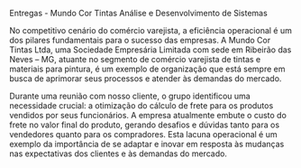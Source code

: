 Entregas - Mundo Cor Tintas
Análise e Desenvolvimento de Sistemas

No competitivo cenário do comércio varejista, a eficiência operacional é um dos pilares fundamentais para o sucesso das empresas. A Mundo Cor Tintas Ltda, uma Sociedade Empresária Limitada com sede em Ribeirão das Neves – MG, atuante no segmento de comércio varejista de tintas e materiais para pintura, é um exemplo de organização que está sempre em busca de aprimorar seus processos e atender às demandas do mercado.

Durante uma reunião com nosso cliente, o grupo identificou uma necessidade crucial: a otimização do cálculo de frete para os produtos vendidos por seus funcionários. A empresa atualmente embute o custo do frete no valor final do produto, gerando desafios e dúvidas tanto para os vendedores quanto para os compradores. Esta lacuna operacional é um exemplo da importância de se adaptar e inovar em resposta às mudanças nas expectativas dos clientes e às demandas do mercado.
